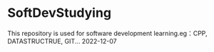# SoftDevStudying
This repository is used for software development learning.eg：CPP, DATASTRUCTRUE, GIT...
2022-12-07